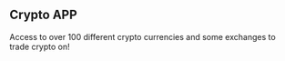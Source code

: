 ## Crypto APP
Access to over 100 different crypto currencies and some exchanges to trade crypto on!
